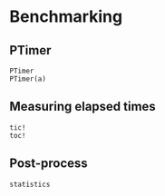 # Benchmarking

## PTimer

```@docs
PTimer
PTimer(a)
```

## Measuring elapsed times

```@docs
tic!
toc!
```

## Post-process

```@docs
statistics
```


